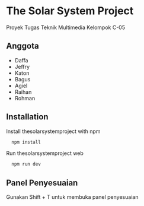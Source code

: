
# The Solar System Project

Proyek Tugas Teknik Multimedia Kelompok C-05


## Anggota

- Daffa
- Jeffry
- Katon
- Bagus
- Agiel
- Raihan
- Rohman


## Installation

Install thesolarsystemproject with npm

```bash
  npm install
```

Run thesolarsystemproject web

```bash
  npm run dev
```


## Panel Penyesuaian

Gunakan Shift + T untuk membuka panel penyesuaian
